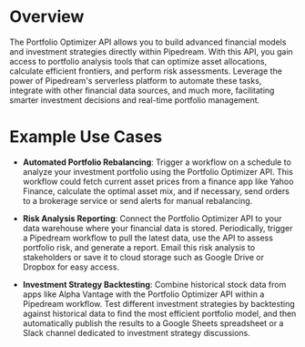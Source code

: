 # Overview

The Portfolio Optimizer API allows you to build advanced financial models and investment strategies directly within Pipedream. With this API, you gain access to portfolio analysis tools that can optimize asset allocations, calculate efficient frontiers, and perform risk assessments. Leverage the power of Pipedream's serverless platform to automate these tasks, integrate with other financial data sources, and much more, facilitating smarter investment decisions and real-time portfolio management.

# Example Use Cases

- **Automated Portfolio Rebalancing**: Trigger a workflow on a schedule to analyze your investment portfolio using the Portfolio Optimizer API. This workflow could fetch current asset prices from a finance app like Yahoo Finance, calculate the optimal asset mix, and if necessary, send orders to a brokerage service or send alerts for manual rebalancing.

- **Risk Analysis Reporting**: Connect the Portfolio Optimizer API to your data warehouse where your financial data is stored. Periodically, trigger a Pipedream workflow to pull the latest data, use the API to assess portfolio risk, and generate a report. Email this risk analysis to stakeholders or save it to cloud storage such as Google Drive or Dropbox for easy access.

- **Investment Strategy Backtesting**: Combine historical stock data from apps like Alpha Vantage with the Portfolio Optimizer API within a Pipedream workflow. Test different investment strategies by backtesting against historical data to find the most efficient portfolio model, and then automatically publish the results to a Google Sheets spreadsheet or a Slack channel dedicated to investment strategy discussions.
